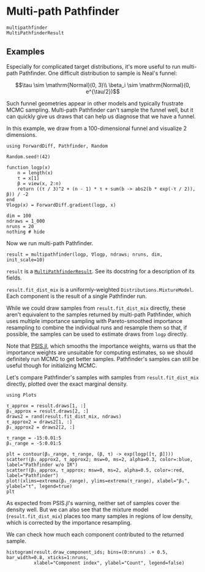 # Multi-path Pathfinder

```@docs
multipathfinder
MultiPathfinderResult
```

## Examples

Especially for complicated target distributions, it's more useful to run multi-path Pathfinder.
One difficult distribution to sample is Neal's funnel:

```math
\tau \sim \mathrm{Normal}(0, 3)\\
\beta_i \sim \mathrm{Normal}(0, e^{\tau/2})
```

Such funnel geometries appear in other models and typically frustrate MCMC sampling.
Multi-path Pathfinder can't sample the funnel well, but it can quickly give us draws that can help us diagnose that we have a funnel.

In this example, we draw from a 100-dimensional funnel and visualize 2 dimensions.

```@example 1
using ForwardDiff, Pathfinder, Random

Random.seed!(42)

function logp(x)
    n = length(x)
    τ = x[1]
    β = view(x, 2:n)
    return ((τ / 3)^2 + (n - 1) * τ + sum(b -> abs2(b * exp(-τ / 2)), β)) / -2
end
∇logp(x) = ForwardDiff.gradient(logp, x)

dim = 100
ndraws = 1_000
nruns = 20
nothing # hide
```

Now we run multi-path Pathfinder.

```@repl 1
result = multipathfinder(logp, ∇logp, ndraws; nruns, dim, init_scale=10)
```

`result` is a [`MultiPathfinderResult`](@ref).
See its docstring for a description of its fields.

`result.fit_dist_mix` is a uniformly-weighted `Distributions.MixtureModel`.
Each component is the result of a single Pathfinder run.

While we could draw samples from `result.fit_dist_mix` directly, these aren't equivalent to the samples returned by multi-path Pathfinder, which uses multiple importance sampling with Pareto-smoothed importance resampling to combine the individual runs and resample them so that, if possible, the samples can be used to estimate draws from `logp` directly.

Note that [PSIS.jl](https://github.com/arviz-devs/PSIS.jl), which smooths the importance weights, warns us that the importance weights are unsuitable for computing estimates, so we should definitely run MCMC to get better samples.
Pathfinder's samples can still be useful though for initializing MCMC.

Let's compare Pathfinder's samples with samples from `result.fit_dist_mix` directly, plotted over the exact marginal density.

```@example 1
using Plots

τ_approx = result.draws[1, :]
β₁_approx = result.draws[2, :]
draws2 = rand(result.fit_dist_mix, ndraws)
τ_approx2 = draws2[1, :]
β₁_approx2 = draws2[2, :]

τ_range = -15:0.01:5
β₁_range = -5:0.01:5

plt = contour(β₁_range, τ_range, (β, τ) -> exp(logp([τ, β])))
scatter!(β₁_approx2, τ_approx2; msw=0, ms=2, alpha=0.3, color=:blue, label="Pathfinder w/o IR")
scatter!(β₁_approx, τ_approx; msw=0, ms=2, alpha=0.5, color=:red, label="Pathfinder")
plot!(xlims=extrema(β₁_range), ylims=extrema(τ_range), xlabel="β₁", ylabel="τ", legend=true)
plt
```

As expected from PSIS.jl's warning, neither set of samples cover the density well.
But we can also see that the mixture model (`result.fit_dist_mix`) places too many samples in regions of low density, which is corrected by the importance resampling.

We can check how much each component contributed to the returned sample.

```@example 1
histogram(result.draw_component_ids; bins=(0:nruns) .+ 0.5, bar_width=0.8, xticks=1:nruns,
          xlabel="Component index", ylabel="Count", legend=false)
```
